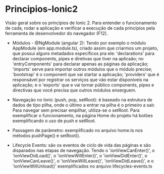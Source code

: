 # Principios-Ionic2
Visão geral sobre os princípios de Ionic 2.
Para entender o funcionamento de cada, rodar a aplicação e verificar a execução de cada princípios pela ferramenta de desenvolvedor do navegador (F12).

- Módulos - @NgModule (angular 2): 
Tendo por exemplo o módulo AppModule (em app.module.ts), criado assim que criarmos um projeto, que possui alguns metadados específicos pra ele: 'declarations' para declarar components, pipes e diretivas que tiver na aplicaão; no 'entryComponents' para declarar apenas as páginas da aplicação; 'imports' serve para importar outros módulos que o módulo precise; 'bootstrap' é o component que vai startar a aplicação; 'providers' que é responsável por registrar os serviços que vão estar disponíveis na aplicação; e o 'exports' que e vai tornar público components, pipes e directivas que você precisa que outros módulos enxerguem.

- Navegação no Ionic (push, pop, setRoot): é baseado na estrutura de dados de tipo pilha, onde o último a entrar na pilha é o primeiro a sair. Para navegar sem precisar empilhar, utiliza-se o setRoot. Para exemplificar o funcionamento, na página Home do projeto há botões exemplificando o uso de push e setRoot.

- Passagem de parâmetro: exemplificado no arquivo home.ts nos métodos pushPage() e setRoot().

- Lifecycle Events: são os eventos de ciclo de vida das páginas e são disparados nas etapas de navegação. Tendo o 'ionViewCanEnter()', o 'ionViewDidLoad()', o 'ionViewWillEnter()', o 'ionViewDidEnter()', o 'ionViewCanLeave()', o 'ionViewWillLeave()', 'ionViewDidLeave()', e o 'ionViewWillUnload()' exemplificados no arquivo lifecycles-events.ts
